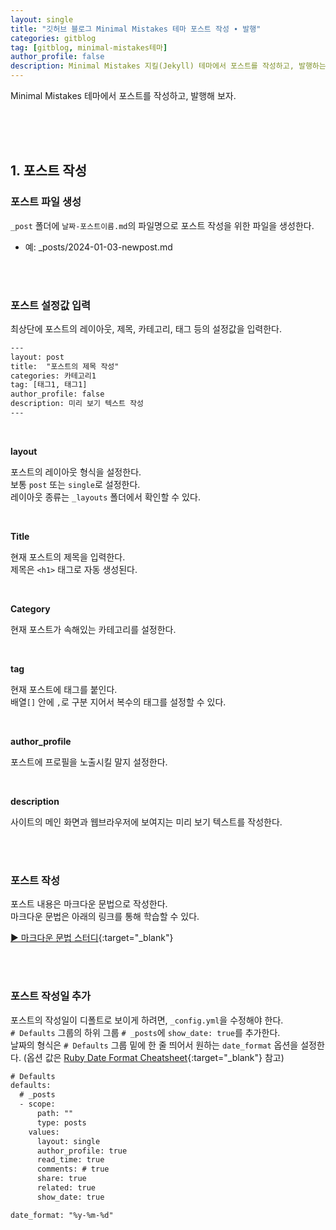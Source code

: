 ```yaml
---
layout: single
title: "깃허브 블로그 Minimal Mistakes 테마 포스트 작성 ∙ 발행"
categories: gitblog
tag: [gitblog, minimal-mistakes테마]
author_profile: false
description: Minimal Mistakes 지킬(Jekyll) 테마에서 포스트를 작성하고, 발행하는 과정을 살펴보겠습니다.
---
```


Minimal Mistakes 테마에서 포스트를 작성하고, 발행해 보자.

<br>
<br>
<br>



## 1. 포스트 작성

### 포스트 파일 생성

`_post` 폴더에 `날짜-포스트이름.md`의 파일명으로 포스트 작성을 위한 파일을 생성한다.

- 예: _posts/2024-01-03-newpost.md

<br>
<br>


### 포스트 설정값 입력

최상단에 포스트의 레이아웃, 제목, 카테고리, 태그 등의 설정값을 입력한다.

```html
---
layout: post
title:  "포스트의 제목 작성"
categories: 카테고리1
tag: [태그1, 태그1]
author_profile: false
description: 미리 보기 텍스트 작성
---
```

<br>

**layout**

포스트의 레이아웃 형식을 설정한다.  
보통 `post` 또는 `single`로 설정한다.  
레이아웃 종류는 `_layouts` 폴더에서 확인할 수 있다.

<br>

**Title**

현재 포스트의 제목을 입력한다.  
제목은 `<h1>` 태그로 자동 생성된다.  

<br>

**Category**

현재 포스트가 속해있는 카테고리를 설정한다.  

<br>

**tag**

현재 포스트에 태그를 붙인다.  
배열`[]` 안에 `,`로 구분 지어서 복수의 태그를 설정할 수 있다.  

<br>

**author_profile**

포스트에 프로필을 노출시킬 말지 설정한다. 

<br>

**description**

사이트의 메인 화면과 웹브라우저에 보여지는 미리 보기 텍스트를 작성한다.

<br>
<br>


### 포스트 작성

포스트 내용은 마크다운 문법으로 작성한다.  
마크다운 문법은 아래의 링크를 통해 학습할 수 있다.

[▶ 마크다운 문법 스터디](https://dunkublog.github.io/categories/#markdown){:target="_blank"}

<br>
<br>


### 포스트 작성일 추가

포스트의 작성일이 디폴트로 보이게 하려면, `_config.yml`을 수정해야 한다.  
`# Defaults` 그룹의 하위 그룹 `# _posts`에 `show_date: true`를 추가한다.  
날짜의 형식은 `# Defaults` 그룹 밑에 한 줄 띄어서 원하는 `date_format` 옵션을 설정한다. (옵션 값은 [Ruby Date Format Cheatsheet](https://www.shortcutfoo.com/app/dojos/ruby-date-format-strftime/cheatsheet){:target="_blank"} 참고)

```html
# Defaults
defaults:
  # _posts
  - scope:
      path: ""
      type: posts
    values:
      layout: single
      author_profile: true
      read_time: true
      comments: # true
      share: true
      related: true
      show_date: true

date_format: "%y-%m-%d"
```
